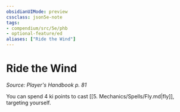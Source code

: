 ```yaml
---
obsidianUIMode: preview
cssclass: json5e-note
tags:
- compendium/src/5e/phb
- optional-feature/ed
aliases: ["Ride the Wind"]
---
```

# Ride the Wind
*Source: Player's Handbook p. 81* 

You can spend 4 ki points to cast [[5. Mechanics/Spells/Fly.md\|fly]], targeting yourself.